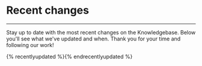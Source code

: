 # Recent changes  

---

Stay up to date with the most recent changes on the Knowledgebase. Below you'll see what we've updated and when. Thank you for your time and following our work!   

{% recentlyupdated %}{% endrecentlyupdated %} 